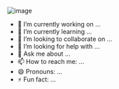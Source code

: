 ![image](https://user-images.githubusercontent.com/90223794/142571044-a3b2d93a-bbb2-4598-bfc1-b7ab759bd1ad.png)



- 🔭 I’m currently working on ...
- 🌱 I’m currently learning ...
- 👯 I’m looking to collaborate on ...
- 🤔 I’m looking for help with ...
- 💬 Ask me about ...
- 📫 How to reach me: ...
- 😄 Pronouns: ...
- ⚡ Fun fact: ...


